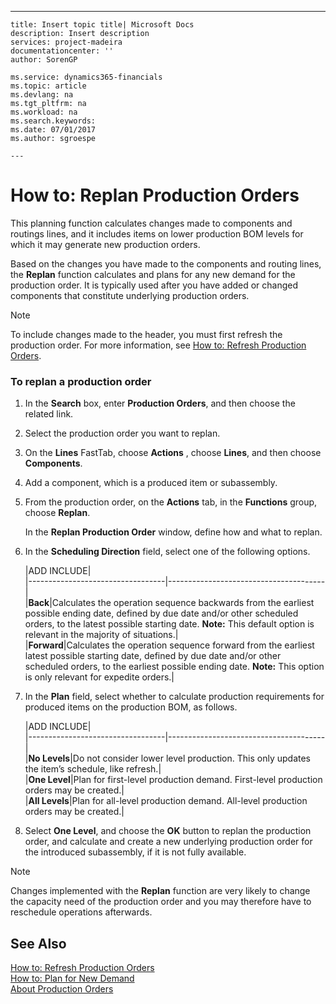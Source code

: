 ---
    title: Insert topic title| Microsoft Docs
    description: Insert description
    services: project-madeira
    documentationcenter: ''
    author: SorenGP

    ms.service: dynamics365-financials
    ms.topic: article
    ms.devlang: na
    ms.tgt_pltfrm: na
    ms.workload: na
    ms.search.keywords:
    ms.date: 07/01/2017
    ms.author: sgroespe

    ---
# How to: Replan Production Orders
This planning function calculates changes made to components and routings lines, and it includes items on lower production BOM levels for which it may generate new production orders.  
  
 Based on the changes you have made to the components and routing lines, the **Replan** function calculates and plans for any new demand for the production order. It is typically used after you have added or changed components that constitute underlying production orders.  
  
> [!NOTE]  
>  To include changes made to the header, you must first refresh the production order. For more information, see [How to: Refresh Production Orders](../FullExperience/how-to-refresh-production-orders.md).  
  
### To replan a production order  
  
1.  In the **Search** box, enter **Production Orders**, and then choose the related link.  
  
2.  Select the production order you want to replan.  
  
3.  On the **Lines** FastTab, choose **Actions** , choose **Lines**, and then choose **Components**.  
  
4.  Add a component, which is a produced item or subassembly.  
  
5.  From the production order, on the **Actions** tab, in the **Functions** group, choose **Replan**.  
  
     In the **Replan Production Order** window, define how and what to replan.  
  
6.  In the **Scheduling Direction** field, select one of the following options.  
  
    |ADD INCLUDE<!--[!INCLUDE[bp_tableoption](../../includes/bp_tabledescription_md.md)]-->|  
    |----------------------------------|---------------------------------------|  
    |**Back**|Calculates the operation sequence backwards from the earliest possible ending date, defined by due date and\/or other scheduled orders, to the latest possible starting date. **Note:**  This default option is relevant in the majority of situations.|  
    |**Forward**|Calculates the operation sequence forward from the earliest latest possible starting date, defined by due date and\/or other scheduled orders, to the earliest possible ending date. **Note:**  This option is only relevant for expedite orders.|  
  
7.  In the **Plan** field, select whether to calculate production requirements for produced items on the production BOM, as follows.  
  
    |ADD INCLUDE<!--[!INCLUDE[bp_tableoption](../../includes/bp_tabledescription_md.md)]-->|  
    |----------------------------------|---------------------------------------|  
    |**No Levels**|Do not consider lower level production. This only updates the item’s schedule, like refresh.|  
    |**One Level**|Plan for first-level production demand. First-level production orders may be created.|  
    |**All Levels**|Plan for all-level production demand. All-level production orders may be created.|  
  
8.  Select **One Level**, and choose the **OK** button to replan the production order, and calculate and create a new underlying production order for the introduced subassembly, if it is not fully available.  
  
> [!NOTE]  
>  Changes implemented with the **Replan** function are very likely to change the capacity need of the production order and you may therefore have to reschedule operations afterwards.  
  
## See Also  
 [How to: Refresh Production Orders](../FullExperience/how-to-refresh-production-orders.md)   
 [How to: Plan for New Demand](../FullExperience/how-to-plan-for-new-demand.md)   
 [About Production Orders](../FullExperience/about-production-orders.md)